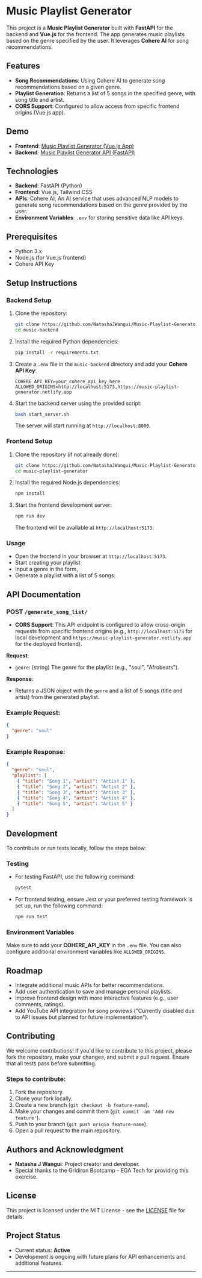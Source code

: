 # Music Playlist Generator

This project is a **Music Playlist Generator** built with **FastAPI** for the backend and **Vue.js** for the frontend. The app generates music playlists based on the genre specified by the user. It leverages **Cohere AI** for song recommendations.

## Features

- **Song Recommendations**: Using Cohere AI to generate song recommendations based on a given genre.
- **Playlist Generation**: Returns a list of 5 songs in the specified genre, with song title and artist.
- **CORS Support**: Configured to allow access from specific frontend origins (Vue.js app).

## Demo

- **Frontend**: [Music Playlist Generator (Vue.js App)](https://music-playlist-generator.netlify.app/)
- **Backend**: [Music Playlist Generator API (FastAPI)](https://music-playlist-generator-backend.onrender.com)

## Technologies

- **Backend**: FastAPI (Python)
- **Frontend**: Vue.js, Tailwind CSS
- **APIs**: Cohere AI, An AI service that uses advanced NLP models to generate song recommendations based on the genre provided by the user.
- **Environment Variables**: `.env` for storing sensitive data like API keys.

## Prerequisites

- Python 3.x
- Node.js (for Vue.js frontend)
- Cohere API Key

## Setup Instructions

### Backend Setup

1. Clone the repository:

    ```bash
    git clone https://github.com/NatashaJWangui/Music-Playlist-Generator-Backend.git
    cd music-backend
    ```

2. Install the required Python dependencies:

    ```bash
    pip install -r requirements.txt
    ```

3. Create a `.env` file in the `music-backend` directory and add your **Cohere API Key**:

    ```env
    COHERE_API_KEY=your_cohere_api_key_here
    ALLOWED_ORIGINS=http://localhost:5173,https://music-playlist-generator.netlify.app
    ```

4. Start the backend server using the provided script:

    ```bash
    bash start_server.sh
    ```

    The server will start running at `http://localhost:8000`.

### Frontend Setup

1. Clone the repository (if not already done):

    ```bash
    git clone https://github.com/NatashaJWangui/Music-Playlist-Generator.git
    cd music-playlist-generator
    ```

2. Install the required Node.js dependencies:

    ```bash
    npm install
    ```

3. Start the frontend development server:

    ```bash
    npm run dev
    ```

    The frontend will be available at `http://localhost:5173`.

### Usage

- Open the frontend in your browser at `http://localhost:5173`.
- Start creating your playlist
- Input a genre in the form,
- Generate a playlist with a list of 5 songs.

## API Documentation

### POST `/generate_song_list/`

- **CORS Support**: This API endpoint is configured to allow cross-origin requests from specific frontend origins (e.g., `http://localhost:5173` for local development and `https://music-playlist-generator.netlify.app` for the deployed frontend).

**Request**:
- `genre`: (string) The genre for the playlist (e.g., "soul", "Afrobeats").

**Response**:
- Returns a JSON object with the `genre` and a list of 5 songs (title and artist) from the generated playlist.

### Example Request:

```json
{
  "genre": "soul"
}
```

### Example Response:

```json
{
  "genre": "soul",
  "playlist": [
    { "title": "Song 1", "artist": "Artist 1" },
    { "title": "Song 2", "artist": "Artist 2" },
    { "title": "Song 3", "artist": "Artist 3" },
    { "title": "Song 4", "artist": "Artist 4" },
    { "title": "Song 5", "artist": "Artist 5" }
  ]
}
```

## Development

To contribute or run tests locally, follow the steps below:

### Testing

- For testing FastAPI, use the following command:

    ```bash
    pytest
    ```

- For frontend testing, ensure Jest or your preferred testing framework is set up, run the following command:

    ```bash
    npm run test
    ```

### Environment Variables

Make sure to add your **COHERE_API_KEY** in the `.env` file. You can also configure additional environment variables like `ALLOWED_ORIGINS`.

## Roadmap

- Integrate additional music APIs for better recommendations.
- Add user authentication to save and manage personal playlists.
- Improve frontend design with more interactive features (e.g., user comments, ratings).
- Add YouTube API integration for song previews ("Currently disabled due to API issues but planned for future implementation").

## Contributing

We welcome contributions! If you'd like to contribute to this project, please fork the repository, make your changes, and submit a pull request. Ensure that all tests pass before submitting.

### Steps to contribute:

1. Fork the repository.
2. Clone your fork locally.
3. Create a new branch (`git checkout -b feature-name`).
4. Make your changes and commit them (`git commit -am 'Add new feature'`).
5. Push to your branch (`git push origin feature-name`).
6. Open a pull request to the main repository.

## Authors and Acknowledgment

- **Natasha J Wangui**: Project creator and developer.
- Special thanks to the Gridiron Bootcamp - EGA Tech for providing this exercise.

## License

This project is licensed under the MIT License - see the [LICENSE](LICENSE) file for details.

## Project Status

- Current status: **Active**
- Development is ongoing with future plans for API enhancements and additional features.

---
